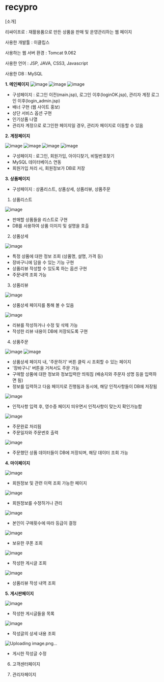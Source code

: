 # recypro
[소개] 

리싸이프로 : 재활용품으로 만든 상품을 판매 및 운영관리하는 웹 페이지 

사용한 개발툴 : 이클립스

사용하는 웹 서버 환경 : Tomcat 9.062 

사용한 언어 : JSP, JAVA, CSS3, Javascript 

사용한 DB : MySQL


**1. 메인페이지**
![image](https://github.com/hyeonji817/recypro/assets/75878010/c78b713f-71a7-49df-85f2-0d10f9be816f)
![image](https://github.com/hyeonji817/recypro/assets/75878010/c19adf21-b717-4879-8731-cb9731fa3d3f)
![image](https://github.com/hyeonji817/recypro/assets/75878010/4671b760-0e49-4d55-ac29-0dea9c00a627)
- 구성페이지 : 로그인 이전(main.jsp), 로그인 이후(loginOK.jsp), 관리자 계정 로그인 이후(login_admin.jsp)     
- 배너 구현 (웹 사이트 홍보)
- 상단 서비스 옵션 구현
- 인기상품 나열
- 관리자 계정으로 로그인한 페이지일 경우, 관리자 페이지로 이동할 수 있음 



**2. 계정페이지**

![image](https://github.com/hyeonji817/recypro/assets/75878010/a2537ba9-2583-4dda-a09c-efe52bdd452c)
![image](https://github.com/hyeonji817/recypro/assets/75878010/c8896a5e-24ef-47be-908c-6f4214d91e1e)
![image](https://github.com/hyeonji817/recypro/assets/75878010/411b63c7-4efd-492e-a6b1-bde08fcdb623)
![image](https://github.com/hyeonji817/recypro/assets/75878010/3a51ba0d-4ebe-4621-8b1a-6179fb4d4803)

- 구성페이지 : 로그인, 회원가입, 아이디찾기, 비밀번호찾기
- MySQL 데이터베이스 연동
- 회원가입 처리 시, 회원정보가 DB로 저장 


**3. 상품페이지**
- 구성페이지 : 상품리스트, 상품상세, 상품리뷰, 상품주문

1) 상품리스트

![image](https://github.com/hyeonji817/recypro/assets/75878010/13957a19-4c82-4442-93a3-cadae5af90e3)
- 판매할 상품들을 리스트로 구현
- DB를 사용하여 상품 이미지 및 설명을 호출 

2) 상품상세

![image](https://github.com/hyeonji817/recypro/assets/75878010/f1aded18-d916-4cc2-894b-ceaf802a0c28)
- 특정 상품에 대한 정보 조회 (상품명, 설명, 가격 등)
- 장바구니에 담을 수 있는 기능 구현
- 상품리뷰 작성할 수 있도록 하는 옵션 구현
- 주문내역 조회 가능 


3) 상품리뷰

![image](https://github.com/hyeonji817/recypro/assets/75878010/0699e4f5-1b20-453e-88d0-ccf8cd8cba48)
- 상품상세 페이지를 통해 볼 수 있음


![image](https://github.com/hyeonji817/recypro/assets/75878010/83fec653-d39c-48e5-bf1b-66829eae29b3)
- 리뷰를 작성하거나 수정 및 삭제 가능
- 작성한 리뷰 내용이 DB에 저장되도록 구현 


4) 상품주문

![image](https://github.com/hyeonji817/recypro/assets/75878010/62d6f32a-377a-4eda-aec8-70b522068d6f)
![image](https://github.com/hyeonji817/recypro/assets/75878010/aa77044c-c107-4451-8b0a-318127bb2f50)
- 상품상세 페이지 내, '주문하기' 버튼 클릭 시 조회할 수 있는 페이지
- '장바구니' 버튼을 거쳐서도 주문 가능
- 구매할 상품에 대한 정보와 정보입력란 띄워짐 (배송지와 주문자 성명 등을 입력하면 됨)
- 정보를 입력하고 다음 페이지로 진행됨과 동시에, 해당 인적사항들이 DB에 저장됨  


![image](https://github.com/hyeonji817/recypro/assets/75878010/00b98c7a-4546-4b3b-9a6e-ae8cdbf515eb)
- 인적사항 입력 후, 영수증 페이지 띄우면서 인적사항이 맞는지 확인가능함 


![image](https://github.com/hyeonji817/recypro/assets/75878010/ce612f49-8d84-488e-9560-c2d1b5db2445)
- 주문완료 처리됨 
- 주문일자와 주문번호 출력 


![image](https://github.com/hyeonji817/recypro/assets/75878010/67429144-bb84-4a88-a6a8-53c1155efba2)
- 주문했던 상품 데이터들이 DB에 저장되며, 해당 데이터 조회 가능 


**4. 마이페이지**   

![image](https://github.com/hyeonji817/recypro/assets/75878010/0752c953-9248-42a8-836e-2866aac85514)

- 회원정보 및 관련 이력 조회 가능한 페이지 


![image](https://github.com/hyeonji817/recypro/assets/75878010/36fbd538-42bb-4efa-b070-7454afe0b613)

- 회원정보를 수정하거나 관리 


![image](https://github.com/hyeonji817/recypro/assets/75878010/dd68d735-39f9-4bf5-bc05-ee456a76b19d)

- 본인이 구매횟수에 따라 등급이 결정


![image](https://github.com/hyeonji817/recypro/assets/75878010/68fa50a6-bfd7-40be-91ad-091d8c1281c1)

- 보유한 쿠폰 조회 


![image](https://github.com/hyeonji817/recypro/assets/75878010/db5956bb-3645-488c-9c86-8cdd21193456)

- 작성한 게시글 조회 

![image](https://github.com/hyeonji817/recypro/assets/75878010/43a01cd6-a7b1-400b-8ee7-a33a68e4eb3e)

- 상품리뷰 작성 내역 조회 


**5. 게시판페이지**

![image](https://github.com/hyeonji817/recypro/assets/75878010/793cb1ae-0247-48f6-b3c0-a215012b0ea3)

- 작성한 게시글들을 목록 

![image](https://github.com/hyeonji817/recypro/assets/75878010/fb9b3719-d5f1-437d-8eb6-6953edb86ed1)

- 작성글의 상세 내용 조회 

![Uploading image.png…]()

- 게시한 작성글 수정 


6. 고객센터페이지

7. 관리자페이지

   
